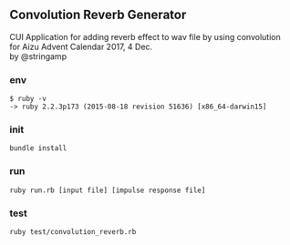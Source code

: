 ## Convolution Reverb Generator
CUI Application for adding reverb effect to wav file by using convolution  
for Aizu Advent Calendar 2017, 4 Dec.  
by @stringamp

### env
```
$ ruby -v
-> ruby 2.2.3p173 (2015-08-18 revision 51636) [x86_64-darwin15]
```

### init
```
bundle install
```

### run
```
ruby run.rb [input file] [impulse response file]
```

### test
```
ruby test/convolution_reverb.rb
```